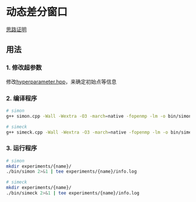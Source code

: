 # 动态差分窗口

[思路证明](https://ia9zk56a6c.feishu.cn/docs/doccnndtjyX7nHOSvjqdzRbc9rh)

## 用法

### 1. 修改超参数
修改[hyperparameter.hpp](./src/hyperparameter.hpp)，来确定初始点等信息

### 2. 编译程序
```bash
# simon
g++ simon.cpp -Wall -Wextra -O3 -march=native -fopenmp -lm -o bin/simon

# simeck
g++ simeck.cpp -Wall -Wextra -O3 -march=native -fopenmp -lm -o bin/simeck
```

### 3. 运行程序

```bash
# simon
mkdir experiments/{name}/
./bin/simon 2>&1 | tee experiments/{name}/info.log

# simeck
mkdir experiments/{name}/
./bin/simeck 2>&1 | tee experiments/{name}/info.log
```